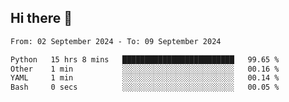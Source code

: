 ## Hi there 👋

<!--
**Bojupi/Bojupi** is a ✨ _special_ ✨ repository because its `README.md` (this file) appears on your GitHub profile.

Here are some ideas to get you started:

- 🔭 I’m currently working on ...
- 🌱 I’m currently learning ...
- 👯 I’m looking to collaborate on ...
- 🤔 I’m looking for help with ...
- 💬 Ask me about ...
- 📫 How to reach me: ...
- 😄 Pronouns: ...
- ⚡ Fun fact: ...
-->

<!--START_SECTION:waka-->

```txt
From: 02 September 2024 - To: 09 September 2024

Python   15 hrs 8 mins   █████████████████████████   99.65 %
Other    1 min           ░░░░░░░░░░░░░░░░░░░░░░░░░   00.16 %
YAML     1 min           ░░░░░░░░░░░░░░░░░░░░░░░░░   00.14 %
Bash     0 secs          ░░░░░░░░░░░░░░░░░░░░░░░░░   00.05 %
```

<!--END_SECTION:waka-->
